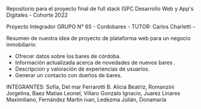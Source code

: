 Repositorio para el proyecto final de full stack
ISPC Desarrollo Web y App's Digitales - Cohorte 2022

Proyecto Integrador GRUPO N° 65 - Cordobares - TUTOR: Carlos Charletti -

Resumen de nuestra idea de proyecto de plataforma web para un negocio inmobiliario:

- Ofrecer datos sobre los bares de córdoba.
- Información actualizada acerca de novedades de nuevos bares .
- Descripcion y valoración de experiencias de usuarios.
- Generar un contacto con dueños de bares.

INTEGRANTES:
Sofia, Del mar Ferrarotti B.
Alicia Beatriz, Romanzini
Jorgelina, Baez
Matias Leonel, Villaro
Gonzalo Ignacio, Juarez Linares
Maximiliano, Fernández
Martin ivan, Ledezma
Julián, Donamaría
